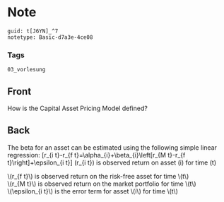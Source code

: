 # Note
```
guid: t[J6YN]_^7
notetype: Basic-d7a3e-4ce08
```

### Tags
```
03_vorlesung
```

## Front
How is the Capital Asset Pricing Model defined?

## Back
The beta for an asset can be estimated using the following simple
linear regression: \[r_{i t}-r_{f t}=\alpha_{i}+\beta_{i}\left[r_{M
t}-r_{f t}\right]+\epsilon_{i t}\] \(r_{i t}\) is observed return
on asset \(i\) for time \(t\)
<div>
  \(r_{f t}\) is observed return on the risk-free asset for time
  \(t\)
</div>
<div>
  \(r_{M t}\) is observed return on the market portfolio for time
  \(t\)
</div>
<div>
  \(\epsilon_{i t}\) is the error term for asset \(i\) for time
  \(t\)
</div>
